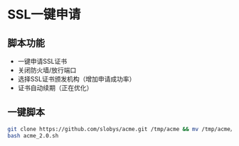 # SSL一键申请
## 脚本功能
* 一键申请SSL证书  
* 关闭防火墙/放行端口  
* 选择SSL证书颁发机构（增加申请成功率）  
* 证书自动续期（正在优化）  


## 一键脚本
```bash
git clone https://github.com/slobys/acme.git /tmp/acme && mv /tmp/acme/* /root
bash acme_2.0.sh
```
